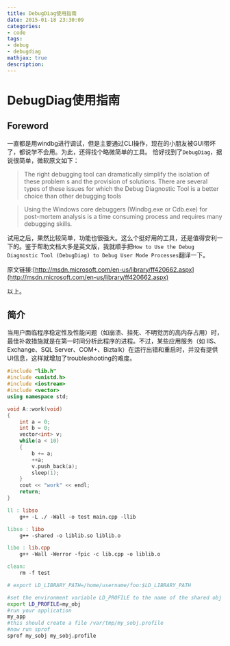 ```yaml
---
title: DebugDiag使用指南 
date: 2015-01-18 23:30:09
categories:
- code
tags: 
- debug
- debugdiag
mathjax: true
description:
---
```




# DebugDiag使用指南

## Foreword
一直都是用windbg进行调试，但是主要通过CLI操作，现在的小朋友被GUI带坏了，都说学不会用。为此，还得找个略微简单的工具。
恰好找到了`DebugDiag`，据说很简单，微软原文如下：
> The right debugging tool can dramatically simplify the isolation of these problem s and the provision of solutions. There are several types of these issues for which the Debug Diagnostic Tool  is a better choice than other debugging tools

> Using the Windows core debuggers (Windbg.exe or Cdb.exe) for post-mortem analysis is a time consuming process and requires many debugging skills.

试用之后，果然比较简单，功能也很强大。这么个挺好用的工具，还是值得安利一下的。鉴于帮助文档大多是英文版，我就顺手把`How to Use the Debug Diagnostic Tool (DebugDiag) to Debug User Mode Processes`翻译一下。

<!--more-->

原文链接:[http://msdn.microsoft.com/en-us/library/ff420662.aspx](http://msdn.microsoft.com/en-us/library/ff420662.aspx)

以上。

## 简介
当用户面临程序稳定性及性能问题（如崩溃、挂死、不明觉厉的高内存占用）时，最佳补救措施就是在第一时间分析此程序的进程。不过，某些应用服务（如 IIS、Exchange、SQL Server、COM+、Biztalk）在运行出错和重启时，并没有提供UI信息，这样就增加了troubleshooting的难度。

```cpp
#include "lib.h"
#include <unistd.h>
#include <iostream>
#include <vector>
using namespace std;

void A::work(void)
{
	int a = 0;
	int b = 0;
	vector<int> v;
	while(a < 10)
	{
		b += a;
		++a;
		v.push_back(a);
		sleep(1);
	}
	cout << "work" << endl;
	return;
}
```

```makefile
ll : libso
	g++ -L ./ -Wall -o test main.cpp -llib

libso : libo
	g++ -shared -o liblib.so liblib.o

libo : lib.cpp
	g++ -Wall -Werror -fpic -c lib.cpp -o liblib.o

clean:
	rm -f test

# export LD_LIBRARY_PATH=/home/username/foo:$LD_LIBRARY_PATH
```

```bash
#set the environment variable LD_PROFILE to the name of the shared obj
export LD_PROFILE=my_obj
#run your application
my_app
#this should create a file /var/tmp/my_sobj.profile
#now run sprof
sprof my_sobj my_sobj.profile
```
